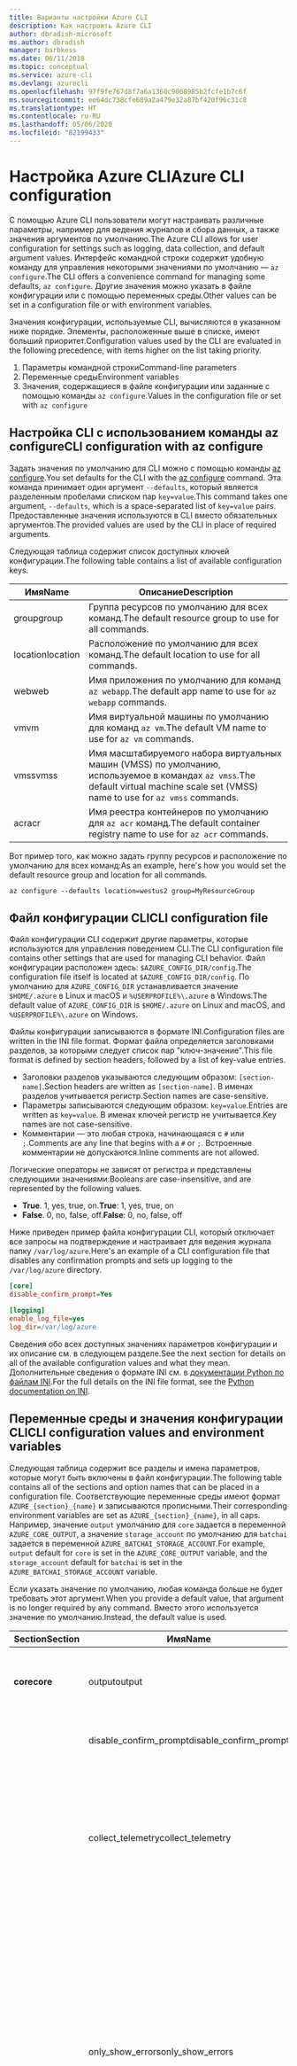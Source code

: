 ```yaml
---
title: Варианты настройки Azure CLI
description: Как настроить Azure CLI
author: dbradish-microsoft
ms.author: dbradish
manager: barbkess
ms.date: 06/11/2018
ms.topic: conceptual
ms.service: azure-cli
ms.devlang: azurecli
ms.openlocfilehash: 97f9fe767d8f7a6a1360c9068985b2fcfe1b7c6f
ms.sourcegitcommit: ee64dc738cfe689a2a479e32a87bf420f96c31c8
ms.translationtype: HT
ms.contentlocale: ru-RU
ms.lasthandoff: 05/06/2020
ms.locfileid: "82199433"
---
```

# <a name="azure-cli-configuration"></a><span data-ttu-id="5541b-103">Настройка Azure CLI</span><span class="sxs-lookup"><span data-stu-id="5541b-103">Azure CLI configuration</span></span>

<span data-ttu-id="5541b-104">С помощью Azure CLI пользователи могут настраивать различные параметры, например для ведения журналов и сбора данных, а также значения аргументов по умолчанию.</span><span class="sxs-lookup"><span data-stu-id="5541b-104">The Azure CLI allows for user configuration for settings such as logging, data collection, and default argument values.</span></span>
<span data-ttu-id="5541b-105">Интерфейс командной строки содержит удобную команду для управления некоторыми значениями по умолчанию — `az configure`.</span><span class="sxs-lookup"><span data-stu-id="5541b-105">The CLI offers a convenience command for managing some defaults, `az configure`.</span></span> <span data-ttu-id="5541b-106">Другие значения можно указать в файле конфигурации или с помощью переменных среды.</span><span class="sxs-lookup"><span data-stu-id="5541b-106">Other values can be set in a configuration file or with environment variables.</span></span>

<span data-ttu-id="5541b-107">Значения конфигурации, используемые CLI, вычисляются в указанном ниже порядке. Элементы, расположенные выше в списке, имеют больший приоритет.</span><span class="sxs-lookup"><span data-stu-id="5541b-107">Configuration values used by the CLI are evaluated in the following precedence, with items higher on the list taking priority.</span></span>

1. <span data-ttu-id="5541b-108">Параметры командной строки</span><span class="sxs-lookup"><span data-stu-id="5541b-108">Command-line parameters</span></span>
2. <span data-ttu-id="5541b-109">Переменные среды</span><span class="sxs-lookup"><span data-stu-id="5541b-109">Environment variables</span></span>
3. <span data-ttu-id="5541b-110">Значения, содержащиеся в файле конфигурации или заданные с помощью команды `az configure`.</span><span class="sxs-lookup"><span data-stu-id="5541b-110">Values in the configuration file or set with `az configure`</span></span>

## <a name="cli-configuration-with-az-configure"></a><span data-ttu-id="5541b-111">Настройка CLI с использованием команды az configure</span><span class="sxs-lookup"><span data-stu-id="5541b-111">CLI configuration with az configure</span></span>

<span data-ttu-id="5541b-112">Задать значения по умолчанию для CLI можно с помощью команды [az configure](/cli/azure/reference-index#az-configure).</span><span class="sxs-lookup"><span data-stu-id="5541b-112">You set defaults for the CLI with the [az configure](/cli/azure/reference-index#az-configure) command.</span></span>
<span data-ttu-id="5541b-113">Эта команда принимает один аргумент `--defaults`, который является разделенным пробелами списком пар `key=value`.</span><span class="sxs-lookup"><span data-stu-id="5541b-113">This command takes one argument, `--defaults`, which is a space-separated list of `key=value` pairs.</span></span> <span data-ttu-id="5541b-114">Предоставленные значения используются в CLI вместо обязательных аргументов.</span><span class="sxs-lookup"><span data-stu-id="5541b-114">The provided values are used by the CLI in place of required arguments.</span></span>

<span data-ttu-id="5541b-115">Следующая таблица содержит список доступных ключей конфигурации.</span><span class="sxs-lookup"><span data-stu-id="5541b-115">The following table contains a list of available configuration keys.</span></span>

| <span data-ttu-id="5541b-116">Имя</span><span class="sxs-lookup"><span data-stu-id="5541b-116">Name</span></span> | <span data-ttu-id="5541b-117">Описание</span><span class="sxs-lookup"><span data-stu-id="5541b-117">Description</span></span> |
|------|-------------|
| <span data-ttu-id="5541b-118">group</span><span class="sxs-lookup"><span data-stu-id="5541b-118">group</span></span> | <span data-ttu-id="5541b-119">Группа ресурсов по умолчанию для всех команд.</span><span class="sxs-lookup"><span data-stu-id="5541b-119">The default resource group to use for all commands.</span></span> |
| <span data-ttu-id="5541b-120">location</span><span class="sxs-lookup"><span data-stu-id="5541b-120">location</span></span> | <span data-ttu-id="5541b-121">Расположение по умолчанию для всех команд.</span><span class="sxs-lookup"><span data-stu-id="5541b-121">The default location to use for all commands.</span></span> |
| <span data-ttu-id="5541b-122">web</span><span class="sxs-lookup"><span data-stu-id="5541b-122">web</span></span> | <span data-ttu-id="5541b-123">Имя приложения по умолчанию для команд `az webapp`.</span><span class="sxs-lookup"><span data-stu-id="5541b-123">The default app name to use for `az webapp` commands.</span></span> |
| <span data-ttu-id="5541b-124">vm</span><span class="sxs-lookup"><span data-stu-id="5541b-124">vm</span></span> | <span data-ttu-id="5541b-125">Имя виртуальной машины по умолчанию для команд `az vm`.</span><span class="sxs-lookup"><span data-stu-id="5541b-125">The default VM name to use for `az vm` commands.</span></span> |
| <span data-ttu-id="5541b-126">vmss</span><span class="sxs-lookup"><span data-stu-id="5541b-126">vmss</span></span> | <span data-ttu-id="5541b-127">Имя масштабируемого набора виртуальных машин (VMSS) по умолчанию, используемое в командах `az vmss`.</span><span class="sxs-lookup"><span data-stu-id="5541b-127">The default virtual machine scale set (VMSS) name to use for  `az vmss` commands.</span></span> |
| <span data-ttu-id="5541b-128">acr</span><span class="sxs-lookup"><span data-stu-id="5541b-128">acr</span></span> | <span data-ttu-id="5541b-129">Имя реестра контейнеров по умолчанию для `az acr` команд.</span><span class="sxs-lookup"><span data-stu-id="5541b-129">The default container registry name to use for `az acr` commands.</span></span> |

<span data-ttu-id="5541b-130">Вот пример того, как можно задать группу ресурсов и расположение по умолчанию для всех команд:</span><span class="sxs-lookup"><span data-stu-id="5541b-130">As an example, here's how you would set the default resource group and location for all commands.</span></span>

```azurecli-interactive
az configure --defaults location=westus2 group=MyResourceGroup
```

## <a name="cli-configuration-file"></a><span data-ttu-id="5541b-131">Файл конфигурации CLI</span><span class="sxs-lookup"><span data-stu-id="5541b-131">CLI configuration file</span></span>

<span data-ttu-id="5541b-132">Файл конфигурации CLI содержит другие параметры, которые используются для управления поведением CLI.</span><span class="sxs-lookup"><span data-stu-id="5541b-132">The CLI configuration file contains other settings that are used for managing CLI behavior.</span></span> <span data-ttu-id="5541b-133">Файл конфигурации расположен здесь: `$AZURE_CONFIG_DIR/config`.</span><span class="sxs-lookup"><span data-stu-id="5541b-133">The configuration file itself is located at `$AZURE_CONFIG_DIR/config`.</span></span> <span data-ttu-id="5541b-134">По умолчанию для `AZURE_CONFIG_DIR` устанавливается значение `$HOME/.azure` в Linux и macOS и `%USERPROFILE%\.azure` в Windows.</span><span class="sxs-lookup"><span data-stu-id="5541b-134">The default value of `AZURE_CONFIG_DIR` is `$HOME/.azure` on Linux and macOS, and `%USERPROFILE%\.azure` on Windows.</span></span>

<span data-ttu-id="5541b-135">Файлы конфигурации записываются в формате INI.</span><span class="sxs-lookup"><span data-stu-id="5541b-135">Configuration files are written in the INI file format.</span></span> <span data-ttu-id="5541b-136">Формат файла определяется заголовками разделов, за которыми следует список пар "ключ-значение".</span><span class="sxs-lookup"><span data-stu-id="5541b-136">This file format is defined by section headers, followed by a list of key-value entries.</span></span>

* <span data-ttu-id="5541b-137">Заголовки разделов указываются следующим образом: `[section-name]`.</span><span class="sxs-lookup"><span data-stu-id="5541b-137">Section headers are written as `[section-name]`.</span></span> <span data-ttu-id="5541b-138">В именах разделов учитывается регистр.</span><span class="sxs-lookup"><span data-stu-id="5541b-138">Section names are case-sensitive.</span></span>
* <span data-ttu-id="5541b-139">Параметры записываются следующим образом: `key=value`.</span><span class="sxs-lookup"><span data-stu-id="5541b-139">Entries are written as `key=value`.</span></span> <span data-ttu-id="5541b-140">В именах ключей регистр не учитывается.</span><span class="sxs-lookup"><span data-stu-id="5541b-140">Key names are not case-sensitive.</span></span>
* <span data-ttu-id="5541b-141">Комментарии — это любая строка, начинающаяся с `#` или `;`.</span><span class="sxs-lookup"><span data-stu-id="5541b-141">Comments are any line that begins with a `#` or `;`.</span></span> <span data-ttu-id="5541b-142">Встроенные комментарии не допускаются.</span><span class="sxs-lookup"><span data-stu-id="5541b-142">Inline comments are not allowed.</span></span>

<span data-ttu-id="5541b-143">Логические операторы не зависят от регистра и представлены следующими значениями:</span><span class="sxs-lookup"><span data-stu-id="5541b-143">Booleans are case-insensitive, and are represented by the following values.</span></span>

* <span data-ttu-id="5541b-144">__True__. 1, yes, true, on.</span><span class="sxs-lookup"><span data-stu-id="5541b-144">__True__: 1, yes, true, on</span></span>
* <span data-ttu-id="5541b-145">__False__. 0, no, false, off.</span><span class="sxs-lookup"><span data-stu-id="5541b-145">__False__: 0, no, false, off</span></span>

<span data-ttu-id="5541b-146">Ниже приведен пример файла конфигурации CLI, который отключает все запросы на подтверждение и настраивает для ведения журнала папку `/var/log/azure`.</span><span class="sxs-lookup"><span data-stu-id="5541b-146">Here's an example of a CLI configuration file that disables any confirmation prompts and sets up logging to the `/var/log/azure` directory.</span></span>

```ini
[core]
disable_confirm_prompt=Yes

[logging]
enable_log_file=yes
log_dir=/var/log/azure
```

<span data-ttu-id="5541b-147">Сведения обо всех доступных значениях параметров конфигурации и их описание см. в следующем разделе.</span><span class="sxs-lookup"><span data-stu-id="5541b-147">See the next section for details on all of the available configuration values and what they mean.</span></span> <span data-ttu-id="5541b-148">Дополнительные сведения о формате INI см. в [документации Python по файлам INI](https://docs.python.org/3/library/configparser.html#supported-ini-file-structure).</span><span class="sxs-lookup"><span data-stu-id="5541b-148">For the full details on the INI file format, see the [Python documentation on INI](https://docs.python.org/3/library/configparser.html#supported-ini-file-structure).</span></span>

## <a name="cli-configuration-values-and-environment-variables"></a><span data-ttu-id="5541b-149">Переменные среды и значения конфигурации CLI</span><span class="sxs-lookup"><span data-stu-id="5541b-149">CLI configuration values and environment variables</span></span>

<span data-ttu-id="5541b-150">Следующая таблица содержит все разделы и имена параметров, которые могут быть включены в файл конфигурации.</span><span class="sxs-lookup"><span data-stu-id="5541b-150">The following table contains all of the sections and option names that can be placed in a configuration file.</span></span> <span data-ttu-id="5541b-151">Соответствующие переменные среды имеют формат `AZURE_{section}_{name}` и записываются прописными.</span><span class="sxs-lookup"><span data-stu-id="5541b-151">Their corresponding environment variables are set as `AZURE_{section}_{name}`, in all caps.</span></span> <span data-ttu-id="5541b-152">Например, значение `output` умолчанию для `core` задается в переменной `AZURE_CORE_OUTPUT`, а значение `storage_account` по умолчанию для `batchai` задается в переменной `AZURE_BATCHAI_STORAGE_ACCOUNT`.</span><span class="sxs-lookup"><span data-stu-id="5541b-152">For example, `output` default for `core` is set in the `AZURE_CORE_OUTPUT` variable, and the `storage_account` default for `batchai` is set in the `AZURE_BATCHAI_STORAGE_ACCOUNT` variable.</span></span>

<span data-ttu-id="5541b-153">Если указать значение по умолчанию, любая команда больше не будет требовать этот аргумент.</span><span class="sxs-lookup"><span data-stu-id="5541b-153">When you provide a default value, that argument is no longer required by any command.</span></span> <span data-ttu-id="5541b-154">Вместо этого используется значение по умолчанию.</span><span class="sxs-lookup"><span data-stu-id="5541b-154">Instead, the default value is used.</span></span>

| <span data-ttu-id="5541b-155">Section</span><span class="sxs-lookup"><span data-stu-id="5541b-155">Section</span></span> | <span data-ttu-id="5541b-156">Имя</span><span class="sxs-lookup"><span data-stu-id="5541b-156">Name</span></span>      | <span data-ttu-id="5541b-157">Тип</span><span class="sxs-lookup"><span data-stu-id="5541b-157">Type</span></span> | <span data-ttu-id="5541b-158">Описание</span><span class="sxs-lookup"><span data-stu-id="5541b-158">Description</span></span>|
|---------|-----------|------|------------|
| <span data-ttu-id="5541b-159">__core__</span><span class="sxs-lookup"><span data-stu-id="5541b-159">__core__</span></span> | <span data-ttu-id="5541b-160">output</span><span class="sxs-lookup"><span data-stu-id="5541b-160">output</span></span> | <span data-ttu-id="5541b-161">строка</span><span class="sxs-lookup"><span data-stu-id="5541b-161">string</span></span> | <span data-ttu-id="5541b-162">Формат вывода по умолчанию.</span><span class="sxs-lookup"><span data-stu-id="5541b-162">The default output format.</span></span> <span data-ttu-id="5541b-163">Может иметь значение `json`, `jsonc`, `tsv` или `table`.</span><span class="sxs-lookup"><span data-stu-id="5541b-163">Can be one of `json`, `jsonc`, `tsv`, or `table`.</span></span> |
| | <span data-ttu-id="5541b-164">disable\_confirm\_prompt</span><span class="sxs-lookup"><span data-stu-id="5541b-164">disable\_confirm\_prompt</span></span> | <span data-ttu-id="5541b-165">Логическое</span><span class="sxs-lookup"><span data-stu-id="5541b-165">boolean</span></span> | <span data-ttu-id="5541b-166">Включает и отключает запросы на подтверждение.</span><span class="sxs-lookup"><span data-stu-id="5541b-166">Turn confirmation prompts on/off.</span></span> |
| | <span data-ttu-id="5541b-167">collect\_telemetry</span><span class="sxs-lookup"><span data-stu-id="5541b-167">collect\_telemetry</span></span> | <span data-ttu-id="5541b-168">Логическое</span><span class="sxs-lookup"><span data-stu-id="5541b-168">boolean</span></span> | <span data-ttu-id="5541b-169">Разрешает корпорации Майкрософт собирать анонимные данные об использовании CLI.</span><span class="sxs-lookup"><span data-stu-id="5541b-169">Allow Microsoft to collect anonymous data on the usage of the CLI.</span></span> <span data-ttu-id="5541b-170">Сведения о конфиденциальности см. в описании [условий использования Azure CLI](https://aka.ms/AzureCliLegal).</span><span class="sxs-lookup"><span data-stu-id="5541b-170">For privacy information, see the [Azure CLI Terms of Use](https://aka.ms/AzureCliLegal).</span></span> |
| | <span data-ttu-id="5541b-171">only\_show\_errors</span><span class="sxs-lookup"><span data-stu-id="5541b-171">only\_show\_errors</span></span> | <span data-ttu-id="5541b-172">Логическое</span><span class="sxs-lookup"><span data-stu-id="5541b-172">boolean</span></span> | <span data-ttu-id="5541b-173">Показывает ошибки только при вызове команды.</span><span class="sxs-lookup"><span data-stu-id="5541b-173">Only show errors during command invocation.</span></span> <span data-ttu-id="5541b-174">Иными словами, в `stderr`будут записываться только ошибки.</span><span class="sxs-lookup"><span data-stu-id="5541b-174">In other words, only errors will be written to `stderr`.</span></span> <span data-ttu-id="5541b-175">При этом подавляются предупреждения от команд предварительной версии, а также нерекомендуемых и экспериментальных команд.</span><span class="sxs-lookup"><span data-stu-id="5541b-175">It suppresses warnings from preview, deprecated and experimental commands.</span></span> <span data-ttu-id="5541b-176">Также предоставляется для отдельных команд с параметром `--only-show-errors`.</span><span class="sxs-lookup"><span data-stu-id="5541b-176">It is also available for individual commands with the `--only-show-errors` parameter.</span></span> |
| | <span data-ttu-id="5541b-177">no\_color</span><span class="sxs-lookup"><span data-stu-id="5541b-177">no\_color</span></span> | <span data-ttu-id="5541b-178">Логическое</span><span class="sxs-lookup"><span data-stu-id="5541b-178">boolean</span></span> | <span data-ttu-id="5541b-179">Отключает цвет.</span><span class="sxs-lookup"><span data-stu-id="5541b-179">Disable color.</span></span> <span data-ttu-id="5541b-180">Сообщения, выделенные цветом, будут иметь префикс `DEBUG`, `INFO`, `WARNING` и `ERROR`.</span><span class="sxs-lookup"><span data-stu-id="5541b-180">Originally colored messages will be prefixed with `DEBUG`, `INFO`, `WARNING` and `ERROR`.</span></span> <span data-ttu-id="5541b-181">Так устраняется проблема со сторонней библиотекой, при использовании которой цвет терминала нельзя отменить изменения после перенаправления `stdout`.</span><span class="sxs-lookup"><span data-stu-id="5541b-181">This bypasses the issue of a third-party library where the terminal's color cannot revert back after a `stdout` redirection.</span></span> |
| <span data-ttu-id="5541b-182">__logging__</span><span class="sxs-lookup"><span data-stu-id="5541b-182">__logging__</span></span> | <span data-ttu-id="5541b-183">enable\_log\_file</span><span class="sxs-lookup"><span data-stu-id="5541b-183">enable\_log\_file</span></span> | <span data-ttu-id="5541b-184">Логическое</span><span class="sxs-lookup"><span data-stu-id="5541b-184">boolean</span></span> | <span data-ttu-id="5541b-185">Включение и отключение ведения журнала.</span><span class="sxs-lookup"><span data-stu-id="5541b-185">Turn logging on/off.</span></span> |
| | <span data-ttu-id="5541b-186">log\_dir</span><span class="sxs-lookup"><span data-stu-id="5541b-186">log\_dir</span></span> | <span data-ttu-id="5541b-187">строка</span><span class="sxs-lookup"><span data-stu-id="5541b-187">string</span></span> | <span data-ttu-id="5541b-188">Каталог для записи журналов.</span><span class="sxs-lookup"><span data-stu-id="5541b-188">The directory to write logs to.</span></span> <span data-ttu-id="5541b-189">По умолчанию это значение равно `${AZURE_CONFIG_DIR}/logs`.</span><span class="sxs-lookup"><span data-stu-id="5541b-189">By default this value is `${AZURE_CONFIG_DIR}/logs`.</span></span> |
| <span data-ttu-id="5541b-190">__storage__</span><span class="sxs-lookup"><span data-stu-id="5541b-190">__storage__</span></span> | <span data-ttu-id="5541b-191">connection\_string</span><span class="sxs-lookup"><span data-stu-id="5541b-191">connection\_string</span></span> | <span data-ttu-id="5541b-192">строка</span><span class="sxs-lookup"><span data-stu-id="5541b-192">string</span></span> | <span data-ttu-id="5541b-193">Строка подключения по умолчанию для команд `az storage`.</span><span class="sxs-lookup"><span data-stu-id="5541b-193">The default connection string to use for `az storage` commands.</span></span> |
| | <span data-ttu-id="5541b-194">account</span><span class="sxs-lookup"><span data-stu-id="5541b-194">account</span></span> | <span data-ttu-id="5541b-195">строка</span><span class="sxs-lookup"><span data-stu-id="5541b-195">string</span></span> | <span data-ttu-id="5541b-196">Имя учетной записи по умолчанию для команд `az storage`.</span><span class="sxs-lookup"><span data-stu-id="5541b-196">The default account name to use for `az storage` commands.</span></span> |
| | <span data-ttu-id="5541b-197">ключ</span><span class="sxs-lookup"><span data-stu-id="5541b-197">key</span></span> | <span data-ttu-id="5541b-198">строка</span><span class="sxs-lookup"><span data-stu-id="5541b-198">string</span></span> | <span data-ttu-id="5541b-199">Ключ учетной записи по умолчанию для команд `az storage`.</span><span class="sxs-lookup"><span data-stu-id="5541b-199">The default account key to use for `az storage` commands.</span></span> |
| | <span data-ttu-id="5541b-200">sas\_token</span><span class="sxs-lookup"><span data-stu-id="5541b-200">sas\_token</span></span> | <span data-ttu-id="5541b-201">строка</span><span class="sxs-lookup"><span data-stu-id="5541b-201">string</span></span> | <span data-ttu-id="5541b-202">Токен SAS по умолчанию для команд `az storage`.</span><span class="sxs-lookup"><span data-stu-id="5541b-202">The default SAS token to use for `az storage` commands.</span></span> |
| <span data-ttu-id="5541b-203">__batchai__</span><span class="sxs-lookup"><span data-stu-id="5541b-203">__batchai__</span></span> | <span data-ttu-id="5541b-204">storage\_account</span><span class="sxs-lookup"><span data-stu-id="5541b-204">storage\_account</span></span> | <span data-ttu-id="5541b-205">строка</span><span class="sxs-lookup"><span data-stu-id="5541b-205">string</span></span> | <span data-ttu-id="5541b-206">Учетная запись хранения по умолчанию для команд `az batchai`.</span><span class="sxs-lookup"><span data-stu-id="5541b-206">The default storage account to use for `az batchai` commands.</span></span> |
| | <span data-ttu-id="5541b-207">storage\_key</span><span class="sxs-lookup"><span data-stu-id="5541b-207">storage\_key</span></span> | <span data-ttu-id="5541b-208">строка</span><span class="sxs-lookup"><span data-stu-id="5541b-208">string</span></span> | <span data-ttu-id="5541b-209">Ключ к хранилищу данных по умолчанию для команд `az batchai`.</span><span class="sxs-lookup"><span data-stu-id="5541b-209">The default storage key to use for `az batchai` commands.</span></span> |
| <span data-ttu-id="5541b-210">__batch__</span><span class="sxs-lookup"><span data-stu-id="5541b-210">__batch__</span></span> | <span data-ttu-id="5541b-211">account</span><span class="sxs-lookup"><span data-stu-id="5541b-211">account</span></span> | <span data-ttu-id="5541b-212">строка</span><span class="sxs-lookup"><span data-stu-id="5541b-212">string</span></span> | <span data-ttu-id="5541b-213">Учетная запись пакетной службы по умолчанию для команд `az batch`.</span><span class="sxs-lookup"><span data-stu-id="5541b-213">The default Azure Batch account name to use for `az batch` commands.</span></span> |
| | <span data-ttu-id="5541b-214">access\_key</span><span class="sxs-lookup"><span data-stu-id="5541b-214">access\_key</span></span> | <span data-ttu-id="5541b-215">строка</span><span class="sxs-lookup"><span data-stu-id="5541b-215">string</span></span> | <span data-ttu-id="5541b-216">Ключ доступа по умолчанию для команд `az batch`.</span><span class="sxs-lookup"><span data-stu-id="5541b-216">The default access key to use for `az batch` commands.</span></span> <span data-ttu-id="5541b-217">Используется только с авторизацией `aad`.</span><span class="sxs-lookup"><span data-stu-id="5541b-217">Only used with `aad` authorization.</span></span> |
| | <span data-ttu-id="5541b-218">endpoint</span><span class="sxs-lookup"><span data-stu-id="5541b-218">endpoint</span></span> | <span data-ttu-id="5541b-219">строка</span><span class="sxs-lookup"><span data-stu-id="5541b-219">string</span></span> | <span data-ttu-id="5541b-220">Конечная точка по умолчанию для подключения для команд `az batch`.</span><span class="sxs-lookup"><span data-stu-id="5541b-220">The default endpoint to connect to for `az batch` commands.</span></span> |
| | <span data-ttu-id="5541b-221">auth\_mode</span><span class="sxs-lookup"><span data-stu-id="5541b-221">auth\_mode</span></span> | <span data-ttu-id="5541b-222">строка</span><span class="sxs-lookup"><span data-stu-id="5541b-222">string</span></span> | <span data-ttu-id="5541b-223">Режим авторизации для команд `az batch`.</span><span class="sxs-lookup"><span data-stu-id="5541b-223">The authorization mode to use for `az batch` commands.</span></span> <span data-ttu-id="5541b-224">Может иметь значение `shared_key` или `aad`.</span><span class="sxs-lookup"><span data-stu-id="5541b-224">Can be `shared_key` or `aad`.</span></span> |
| <span data-ttu-id="5541b-225">__cloud__</span><span class="sxs-lookup"><span data-stu-id="5541b-225">__cloud__</span></span> | <span data-ttu-id="5541b-226">name</span><span class="sxs-lookup"><span data-stu-id="5541b-226">name</span></span> | <span data-ttu-id="5541b-227">строка</span><span class="sxs-lookup"><span data-stu-id="5541b-227">string</span></span> | <span data-ttu-id="5541b-228">Облако по умолчанию для всех команд `az`.</span><span class="sxs-lookup"><span data-stu-id="5541b-228">The default cloud for all `az` commands.</span></span>  <span data-ttu-id="5541b-229">Допустимые значения — `AzureCloud` (по умолчанию), `AzureChinaCloud`, `AzureUSGovernment` и `AzureGermanCloud`.</span><span class="sxs-lookup"><span data-stu-id="5541b-229">The possible values are  `AzureCloud` (default), `AzureChinaCloud`, `AzureUSGovernment`, `AzureGermanCloud`.</span></span> <span data-ttu-id="5541b-230">Чтобы изменить облака, можно использовать команду `az cloud set –name`.</span><span class="sxs-lookup"><span data-stu-id="5541b-230">To change clouds, you can use the `az cloud set –name` command.</span></span>  <span data-ttu-id="5541b-231">Пример см. в статье [Выбор облаков с помощью Azure CLI](manage-clouds-azure-cli.md).</span><span class="sxs-lookup"><span data-stu-id="5541b-231">For an example, see [Manage Clouds with the Azure CLI](manage-clouds-azure-cli.md).</span></span> |

> [!NOTE]
> <span data-ttu-id="5541b-232">В файле конфигурации могут быть и другие значения, но управление ими осуществляется непосредственно с помощью команд CLI, включая `az configure`.</span><span class="sxs-lookup"><span data-stu-id="5541b-232">You may see other values in your configuration file, but these are managed directly through CLI commands, including `az configure`.</span></span> <span data-ttu-id="5541b-233">Самостоятельно изменить можно только значения, перечисленные в таблице выше.</span><span class="sxs-lookup"><span data-stu-id="5541b-233">The ones listed in the table above are the only values you should change yourself.</span></span>
